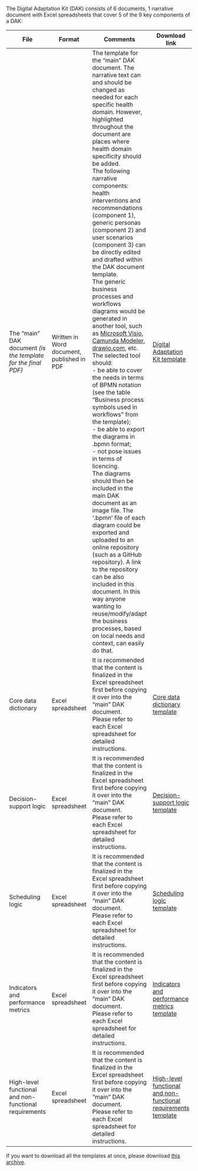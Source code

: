 The Digital Adaptation Kit (DAK) consists of 6 documents, 1 narrative document with Excel spreadsheets that cover 5 of the 9 key components of a DAK:

**File** | **Format** | **Comments** | **Download link**
--|--|--|--
|The “main” DAK document _(is the template for the final PDF)_|Written in Word document, published in PDF|The template for the “main” DAK document. The narrative text can and should be changed as needed for each specific health domain. However, highlighted throughout the document are places where health domain specificity should be added.<br> The following narrative components: health interventions and recommendations (component 1), generic personas (component 2) and user scenarios (component 3) can be directly edited and drafted within the DAK document template.<br>The generic business processes and workflows diagrams would be generated in another tool, such as [Microsoft Visio](https://www.microsoft.com/en-us/microsoft-365/visio/flowchart-software), [Camunda Modeler](https://camunda.com/download/modeler/), [drawio.com](https://www.drawio.com/), etc. The selected tool should:<br> - be able to cover the needs in terms of BPMN notation (see the table “Business process symbols used in workflows” from the template);<br> - be able to export the diagrams in .bpmn format; <br> - not pose issues in terms of licencing. <br> The diagrams should then be included in the main DAK document as an image file. The ‘.bpmn’ file of each diagram could be exported and uploaded to an online repository (such as a GitHub repository). A link to the repository can be also included in this document. In this way anyone wanting to reuse/modify/adapt the business processes, based on local needs and context, can easily do that.|<a href="Digital Adaptation Kit Template_v2.docx">Digital Adaptation Kit template</a>|
|Core data dictionary|Excel spreadsheet|It is recommended that the content is finalized in the Excel spreadsheet first before copying it over into the “main” DAK document. <br> Please refer to each Excel spreadsheet for detailed instructions.|<a href="DAK_core data dictionary_template_v2.xlsx">Core data dictionary template</a>|
|Decision-support logic|Excel spreadsheet|It is recommended that the content is finalized in the Excel spreadsheet first before copying it over into the “main” DAK document. <br> Please refer to each Excel spreadsheet for detailed instructions.|<a href="DAK_decision-support logic_template_v2.xlsx">Decision-support logic template</a>|
|Scheduling logic|Excel spreadsheet|It is recommended that the content is finalized in the Excel spreadsheet first before copying it over into the “main” DAK document. <br> Please refer to each Excel spreadsheet for detailed instructions.|<a href="DAK_scheduling logic_template_v2.xlsx">Scheduling logic template</a>|
|Indicators and performance metrics|Excel spreadsheet|It is recommended that the content is finalized in the Excel spreadsheet first before copying it over into the “main” DAK document. <br> Please refer to each Excel spreadsheet for detailed instructions.|<a href="DAK_indicators and performance metrics_template_v2.xlsx">Indicators and performance metrics template</a>|
|High-level functional and non-functional requirements|Excel spreadsheet|It is recommended that the content is finalized in the Excel spreadsheet first before copying it over into the “main” DAK document. <br> Please refer to each Excel spreadsheet for detailed instructions.|<a href="DAK_high-level functional and non-functional requirements_template_v2.xlsx">High-level functional and non-functional requirements template</a>|

If you want to download all the templates at once, please download <a href="DAK_templates_v2.zip">this archive</a>.
